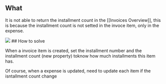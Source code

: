 ## What
It is not able to return the installment count in the [[Invoices Overview]], this is because the installment count is not setted in the invoce item, only in the expense.


<img src="https://user-images.githubusercontent.com/38296002/170798818-a015f654-f07f-44c1-b376-eda5c3142c29.png"/> 
## How to solve

When a invoice item is created, set the installment number and the installment count (new property) toknow how much installments this item has.

Of course, when a expense is updated, need to update each item if the isntallment count change


